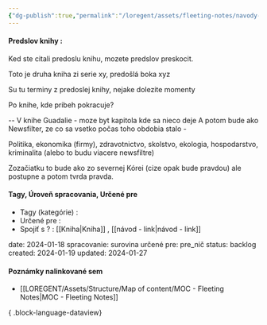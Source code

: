 ```yaml
---
{"dg-publish":true,"permalink":"/loregent/assets/fleeting-notes/navody-pre-pribehy/kniha-predslov-napad/"}
---
```


#### Predslov knihy : 

Ked ste citali predoslu knihu, mozete predslov preskocit.

Toto je druha kniha zi serie xy, predošlá boka xyz

Su tu terminy z predoslej knihy, nejake dolezite momenty

Po knihe, kde pribeh pokracuje?

-- V knihe Guadalie - moze byt kapitola kde sa nieco deje A potom bude ako Newsfilter, ze co sa vsetko počas toho obdobia stalo -

Politika, ekonomika (firmy), zdravotnictvo, skolstvo, ekologia, hospodarstvo, kriminalita (alebo to budu viacere newsfiltre)

Zozačiatku to bude ako zo severnej Kórei (cize opak bude pravdou) ale postupne a potom tvrda pravda.

#### Tagy, Úroveň spracovania, Určené pre
- Tagy (kategórie) : 
- Určené pre : 
- Spojiť s ? : [[Kniha\|Kniha]] , [[návod - link\|návod - link]]

date: 2024-01-18
spracovanie: surovina
určené pre: pre_nič
status: backlog
created: 2024-01-19
updated: 2024-01-27


#### Poznámky nalinkované sem

- [[LOREGENT/Assets/Structure/Map of content/MOC - Fleeting Notes\|MOC - Fleeting Notes]]

{ .block-language-dataview}

